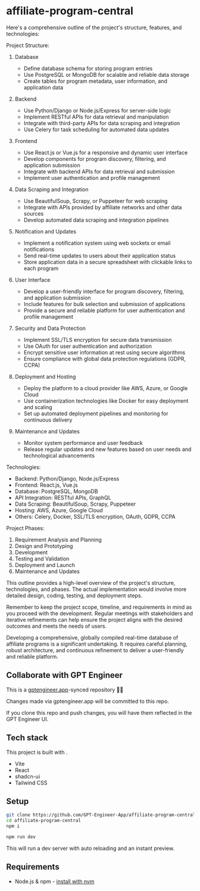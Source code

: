 # affiliate-program-central

Here's a comprehensive outline of the project's structure, features, and technologies:

Project Structure:
1. Database
   - Define database schema for storing program entries
   - Use PostgreSQL or MongoDB for scalable and reliable data storage
   - Create tables for program metadata, user information, and application data

2. Backend
   - Use Python/Django or Node.js/Express for server-side logic
   - Implement RESTful APIs for data retrieval and manipulation
   - Integrate with third-party APIs for data scraping and integration
   - Use Celery for task scheduling for automated data updates

3. Frontend
   - Use React.js or Vue.js for a responsive and dynamic user interface
   - Develop components for program discovery, filtering, and application submission
   - Integrate with backend APIs for data retrieval and submission
   - Implement user authentication and profile management

4. Data Scraping and Integration
   - Use BeautifulSoup, Scrapy, or Puppeteer for web scraping
   - Integrate with APIs provided by affiliate networks and other data sources
   - Develop automated data scraping and integration pipelines

5. Notification and Updates
   - Implement a notification system using web sockets or email notifications
   - Send real-time updates to users about their application status
   - Store application data in a secure spreadsheet with clickable links to each program

6. User Interface
   - Develop a user-friendly interface for program discovery, filtering, and application submission
   - Include features for bulk selection and submission of applications
   - Provide a secure and reliable platform for user authentication and profile management

7. Security and Data Protection
   - Implement SSL/TLS encryption for secure data transmission
   - Use OAuth for user authentication and authorization
   - Encrypt sensitive user information at rest using secure algorithms
   - Ensure compliance with global data protection regulations (GDPR, CCPA)

8. Deployment and Hosting
   - Deploy the platform to a cloud provider like AWS, Azure, or Google Cloud
   - Use containerization technologies like Docker for easy deployment and scaling
   - Set up automated deployment pipelines and monitoring for continuous delivery

9. Maintenance and Updates
   - Monitor system performance and user feedback
   - Release regular updates and new features based on user needs and technological advancements

Technologies:
- Backend: Python/Django, Node.js/Express
- Frontend: React.js, Vue.js
- Database: PostgreSQL, MongoDB
- API Integration: RESTful APIs, GraphQL
- Data Scraping: BeautifulSoup, Scrapy, Puppeteer
- Hosting: AWS, Azure, Google Cloud
- Others: Celery, Docker, SSL/TLS encryption, OAuth, GDPR, CCPA

Project Phases:
1. Requirement Analysis and Planning
2. Design and Prototyping
3. Development
4. Testing and Validation
5. Deployment and Launch
6. Maintenance and Updates

This outline provides a high-level overview of the project's structure, technologies, and phases. The actual implementation would involve more detailed design, coding, testing, and deployment steps.

Remember to keep the project scope, timeline, and requirements in mind as you proceed with the development. Regular meetings with stakeholders and iterative refinements can help ensure the project aligns with the desired outcomes and meets the needs of users.

Developing a comprehensive, globally compiled real-time database of affiliate programs is a significant undertaking. It requires careful planning, robust architecture, and continuous refinement to deliver a user-friendly and reliable platform.

## Collaborate with GPT Engineer

This is a [gptengineer.app](https://gptengineer.app)-synced repository 🌟🤖

Changes made via gptengineer.app will be committed to this repo.

If you clone this repo and push changes, you will have them reflected in the GPT Engineer UI.

## Tech stack

This project is built with .

- Vite
- React
- shadcn-ui
- Tailwind CSS

## Setup

```sh
git clone https://github.com/GPT-Engineer-App/affiliate-program-central.git
cd affiliate-program-central
npm i
```

```sh
npm run dev
```

This will run a dev server with auto reloading and an instant preview.

## Requirements

- Node.js & npm - [install with nvm](https://github.com/nvm-sh/nvm#installing-and-updating)
